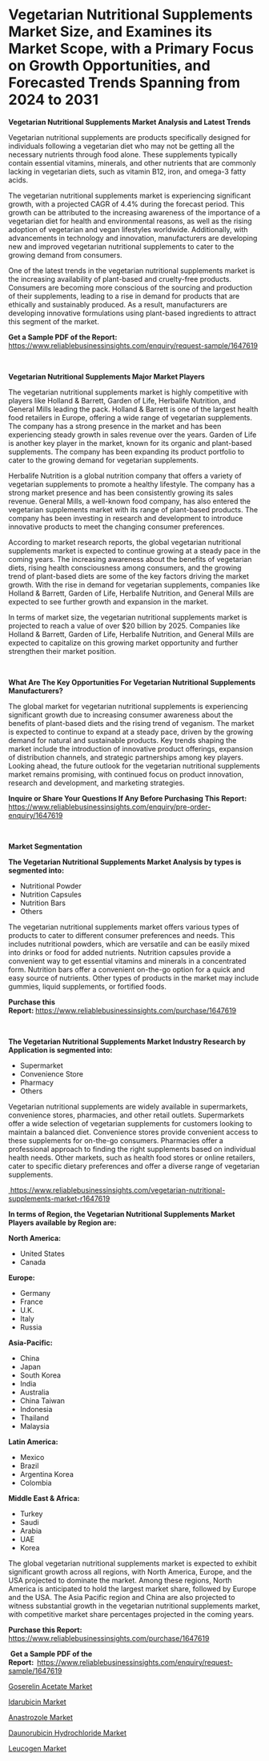<p><h1>Vegetarian Nutritional Supplements Market Size, and Examines its Market Scope, with a Primary Focus on Growth Opportunities, and Forecasted Trends Spanning from 2024 to 2031</h1></p><p><strong>Vegetarian Nutritional Supplements Market Analysis and Latest Trends</strong></p>
<p><p>Vegetarian nutritional supplements are products specifically designed for individuals following a vegetarian diet who may not be getting all the necessary nutrients through food alone. These supplements typically contain essential vitamins, minerals, and other nutrients that are commonly lacking in vegetarian diets, such as vitamin B12, iron, and omega-3 fatty acids.</p><p>The vegetarian nutritional supplements market is experiencing significant growth, with a projected CAGR of 4.4% during the forecast period. This growth can be attributed to the increasing awareness of the importance of a vegetarian diet for health and environmental reasons, as well as the rising adoption of vegetarian and vegan lifestyles worldwide. Additionally, with advancements in technology and innovation, manufacturers are developing new and improved vegetarian nutritional supplements to cater to the growing demand from consumers.</p><p>One of the latest trends in the vegetarian nutritional supplements market is the increasing availability of plant-based and cruelty-free products. Consumers are becoming more conscious of the sourcing and production of their supplements, leading to a rise in demand for products that are ethically and sustainably produced. As a result, manufacturers are developing innovative formulations using plant-based ingredients to attract this segment of the market.</p></p>
<p><strong>Get a Sample PDF of the Report:&nbsp;</strong> <a href="https://www.reliablebusinessinsights.com/enquiry/request-sample/1647619">https://www.reliablebusinessinsights.com/enquiry/request-sample/1647619</a></p>
<p>&nbsp;</p>
<p><strong>Vegetarian Nutritional Supplements Major Market Players</strong></p>
<p><p>The vegetarian nutritional supplements market is highly competitive with players like Holland & Barrett, Garden of Life, Herbalife Nutrition, and General Mills leading the pack. Holland & Barrett is one of the largest health food retailers in Europe, offering a wide range of vegetarian supplements. The company has a strong presence in the market and has been experiencing steady growth in sales revenue over the years. Garden of Life is another key player in the market, known for its organic and plant-based supplements. The company has been expanding its product portfolio to cater to the growing demand for vegetarian supplements.</p><p>Herbalife Nutrition is a global nutrition company that offers a variety of vegetarian supplements to promote a healthy lifestyle. The company has a strong market presence and has been consistently growing its sales revenue. General Mills, a well-known food company, has also entered the vegetarian supplements market with its range of plant-based products. The company has been investing in research and development to introduce innovative products to meet the changing consumer preferences.</p><p>According to market research reports, the global vegetarian nutritional supplements market is expected to continue growing at a steady pace in the coming years. The increasing awareness about the benefits of vegetarian diets, rising health consciousness among consumers, and the growing trend of plant-based diets are some of the key factors driving the market growth. With the rise in demand for vegetarian supplements, companies like Holland & Barrett, Garden of Life, Herbalife Nutrition, and General Mills are expected to see further growth and expansion in the market.</p><p>In terms of market size, the vegetarian nutritional supplements market is projected to reach a value of over $20 billion by 2025. Companies like Holland & Barrett, Garden of Life, Herbalife Nutrition, and General Mills are expected to capitalize on this growing market opportunity and further strengthen their market position.</p></p>
<p>&nbsp;</p>
<p><strong>What Are The Key Opportunities For Vegetarian Nutritional Supplements Manufacturers?</strong></p>
<p><p>The global market for vegetarian nutritional supplements is experiencing significant growth due to increasing consumer awareness about the benefits of plant-based diets and the rising trend of veganism. The market is expected to continue to expand at a steady pace, driven by the growing demand for natural and sustainable products. Key trends shaping the market include the introduction of innovative product offerings, expansion of distribution channels, and strategic partnerships among key players. Looking ahead, the future outlook for the vegetarian nutritional supplements market remains promising, with continued focus on product innovation, research and development, and marketing strategies.</p></p>
<p><strong>Inquire or Share Your Questions If Any Before Purchasing This Report:</strong> <a href="https://www.reliablebusinessinsights.com/enquiry/pre-order-enquiry/1647619">https://www.reliablebusinessinsights.com/enquiry/pre-order-enquiry/1647619</a></p>
<p>&nbsp;</p>
<p><strong>Market Segmentation</strong></p>
<p><strong>The Vegetarian Nutritional Supplements Market Analysis by types is segmented into:</strong></p>
<p><ul><li>Nutritional Powder</li><li>Nutrition Capsules</li><li>Nutrition Bars</li><li>Others</li></ul></p>
<p><p>The vegetarian nutritional supplements market offers various types of products to cater to different consumer preferences and needs. This includes nutritional powders, which are versatile and can be easily mixed into drinks or food for added nutrients. Nutrition capsules provide a convenient way to get essential vitamins and minerals in a concentrated form. Nutrition bars offer a convenient on-the-go option for a quick and easy source of nutrients. Other types of products in the market may include gummies, liquid supplements, or fortified foods.</p></p>
<p><strong>Purchase this Report:&nbsp;</strong><a href="https://www.reliablebusinessinsights.com/purchase/1647619">https://www.reliablebusinessinsights.com/purchase/1647619</a></p>
<p>&nbsp;</p>
<p><strong>The Vegetarian Nutritional Supplements Market Industry Research by Application is segmented into:</strong></p>
<p><ul><li>Supermarket</li><li>Convenience Store</li><li>Pharmacy</li><li>Others</li></ul></p>
<p><p>Vegetarian nutritional supplements are widely available in supermarkets, convenience stores, pharmacies, and other retail outlets. Supermarkets offer a wide selection of vegetarian supplements for customers looking to maintain a balanced diet. Convenience stores provide convenient access to these supplements for on-the-go consumers. Pharmacies offer a professional approach to finding the right supplements based on individual health needs. Other markets, such as health food stores or online retailers, cater to specific dietary preferences and offer a diverse range of vegetarian supplements.</p></p>
<p><a href="https://www.reliablebusinessinsights.com/vegetarian-nutritional-supplements-market-r1647619">&nbsp;https://www.reliablebusinessinsights.com/vegetarian-nutritional-supplements-market-r1647619</a></p>
<p><strong>In terms of Region, the Vegetarian Nutritional Supplements Market Players available by Region are:</strong></p>
<p>
    <p> <strong> North America: </strong>
        <ul>
            <li>United States</li>
            <li>Canada</li>
        </ul>
        </p> 
    <p> <strong> Europe: </strong>
        <ul>
            <li>Germany</li>
            <li>France</li>
            <li>U.K.</li>
            <li>Italy</li>
            <li>Russia</li>
        </ul>
        </p> 
    <p> <strong> Asia-Pacific: </strong>
        <ul>
            <li>China</li>
            <li>Japan</li>
            <li>South Korea</li>
            <li>India</li>
            <li>Australia</li>
            <li>China Taiwan</li>
            <li>Indonesia</li>
            <li>Thailand</li>
            <li>Malaysia</li>
        </ul>
        </p> 
    <p> <strong> Latin America: </strong>
        <ul>
            <li>Mexico</li>
            <li>Brazil</li>
            <li>Argentina Korea</li>
            <li>Colombia</li>
        </ul>
        </p> 
    <p> <strong> Middle East & Africa: </strong>
        <ul>
            <li>Turkey</li>
            <li>Saudi</li>
            <li>Arabia</li>
            <li>UAE</li>
            <li>Korea</li>
        </ul>
    </p>
    </p>
<p><p>The global vegetarian nutritional supplements market is expected to exhibit significant growth across all regions, with North America, Europe, and the USA projected to dominate the market. Among these regions, North America is anticipated to hold the largest market share, followed by Europe and the USA. The Asia Pacific region and China are also projected to witness substantial growth in the vegetarian nutritional supplements market, with competitive market share percentages projected in the coming years.</p></p>
<p><strong>Purchase this Report: </strong><a href="https://www.reliablebusinessinsights.com/purchase/1647619">https://www.reliablebusinessinsights.com/purchase/1647619</a></p>
<p>&nbsp;<strong>Get a Sample PDF of the Report:&nbsp;&nbsp;</strong><a href="https://www.reliablebusinessinsights.com/enquiry/request-sample/1647619">https://www.reliablebusinessinsights.com/enquiry/request-sample/1647619</a></p>
<p><strong></strong></p>
<p><p><a href="https://github.com/mdhefjumiah/Market-Research-Report-List-2/blob/main/goserelin-acetate-market.md">Goserelin Acetate Market</a></p><p><a href="https://github.com/sifatuddin25/Market-Research-Report-List-2/blob/main/idarubicin-market.md">Idarubicin Market</a></p><p><a href="https://github.com/alexxisgm/Market-Research-Report-List-2/blob/main/anastrozole-market.md">Anastrozole Market</a></p><p><a href="https://github.com/wrwgzwbr35/Market-Research-Report-List-2/blob/main/daunorubicin-hydrochloride-market.md">Daunorubicin Hydrochloride Market</a></p><p><a href="https://github.com/HenrietteMills1/Market-Research-Report-List-2/blob/main/leucogen-market.md">Leucogen Market</a></p></p>